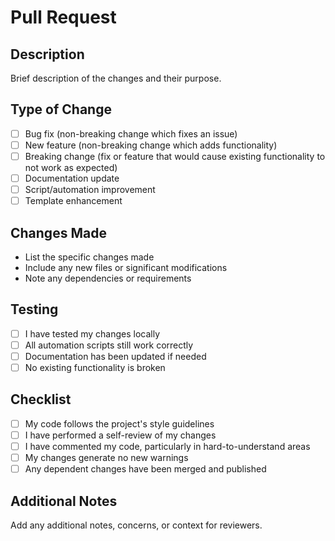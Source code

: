 # Pull Request

## Description
Brief description of the changes and their purpose.

## Type of Change
- [ ] Bug fix (non-breaking change which fixes an issue)
- [ ] New feature (non-breaking change which adds functionality)
- [ ] Breaking change (fix or feature that would cause existing functionality to not work as expected)
- [ ] Documentation update
- [ ] Script/automation improvement
- [ ] Template enhancement

## Changes Made
- List the specific changes made
- Include any new files or significant modifications
- Note any dependencies or requirements

## Testing
- [ ] I have tested my changes locally
- [ ] All automation scripts still work correctly
- [ ] Documentation has been updated if needed
- [ ] No existing functionality is broken

## Checklist
- [ ] My code follows the project's style guidelines
- [ ] I have performed a self-review of my changes
- [ ] I have commented my code, particularly in hard-to-understand areas
- [ ] My changes generate no new warnings
- [ ] Any dependent changes have been merged and published

## Additional Notes
Add any additional notes, concerns, or context for reviewers.